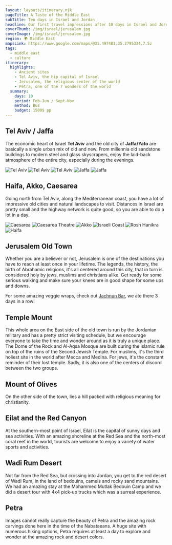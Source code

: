 ```yaml
---
layout: layouts/itinerary.njk
pageTitle: A Taste of the Middle East
subTitle: Ten days in Israel and Jordan
headline: Our first travel impressions after 10 days in Israel and Jordan in February-March 2020.
coverThumb: /img/israel/jerusalem.jpg
coverImage: /img/israel/jerusalem.jpg
region: 🌍 Middle East
mapsLink: https://www.google.com/maps/@31.497481,35.2795334,7.5z
tags:
  - middle east
  - culture
itinerary:
  highlights:
    - Ancient sites
    - Tel Aviv, the hip capital of Israel
    - Jerusalem, the religious center of the world
    - Petra, one of the 7 wonders of the world
  summary:
    days: 10
    period: Feb-Jun / Sept-Nov
    method: Bus
    budget: 1500$ pp
---
```


## Tel Aviv / Jaffa

The economic heart of Israel **Tel Aviv** and the old city of **Jaffa/Yafo** are basically a single urban mix of old and new. From millennia old sandstone buildings to modern steel and glass skyscrapers, enjoy the laid-back atmosphere of the entire city, especially during the evenings.

![Tel Aviv](/img/israel/tel-aviv-panorama.jpg)
![Tel Aviv](/img/israel/tel-aviv.jpg)
![Tel Aviv](/img/israel/tel-aviv-2.jpg)
![Jaffa](/img/israel/jaffa-church.jpg)
![Jaffa](/img/israel/jaffa.jpg)

## Haifa, Akko, Caesarea

Going north from Tel Aviv, along the Mediterranean coast, you have a lot of impressive old cities and natural landscapes to visit. Distances in Israel are pretty small and the highway network is quite good, so you are able to do a lot in a day.

![Caesarea](/img/israel/caesarea.jpg)
![Caesarea Theatre](/img/israel/caesarea-theatre.jpg)
![Akko](/img/israel/akko.jpg)
![Israeli Coast](/img/israel/coast.jpg)
![Rosh Hanikra](/img/israel/rosh-hanikra.jpg)
![Haifa](/img/israel/haifa.jpg)

## Jerusalem Old Town

Whether you are a believer or not, Jerusalem is one of the destinations you have to reach at least once in your lifetime. The legends, the history, the birth of Abrahamic religions, it's all centered around this city, that in turn is considered holy by jews, muslims and christians alike. Get ready for some serious walking and make sure your knees are in good shape for some ups and downs.

<div class="info tip">
  <span>For some amazing veggie wraps, check out <a target="_blank" rel="noopener noreferrer" class="link accent" href="https://g.page/jahnoonbarj?share">Jachnun Bar</a>, we ate there 3 days in a row!</span>
</div>

## Temple Mount

This whole area on the East side of the old town is run by the Jordanian military and has a pretty strict visiting schedule, but we encourage everyone to take the time and wonder around as it is truly a unique place. The Dome of the Rock and Al-Aqsa Mosque are built during the islamic rule on top of the ruins of the Second Jewish Temple. For muslims, it's the third holiest site in the world after Mecca and Medina. For jews, it's the constant reminder of their lost temple. Sadly, it is also one of the centers of discord between the two groups.

## Mount of Olives

On the other side of the town, lies a hill packed with religious meaning for christianity.

## Eilat and the Red Canyon

At the southern-most point of Israel, Eilat is the capital of sunny days and sea activities. With an amazing shoreline at the Red Sea and the north-most coral reef in the world, tourists are welcome to enjoy a variety of water sports and activities.

## Wadi Rum Desert

Not far from the Red Sea, but crossing into Jordan, you get to the red desert of Wadi Rum, in the land of bedouins, camels and rocky sand mountains. We had an amazing stay at the Mohammed Mutlak Bedouin Camp and we did a desert tour with 4x4 pick-up trucks which was a surreal experience.

## Petra

Images cannot really capture the beauty of Petra and the amazing rock carvings done here in the time of the Nabataeans. A huge site with numerous hiking options, Petra requires at least a day to explore and wonder at the amazing rock and desert colors.

